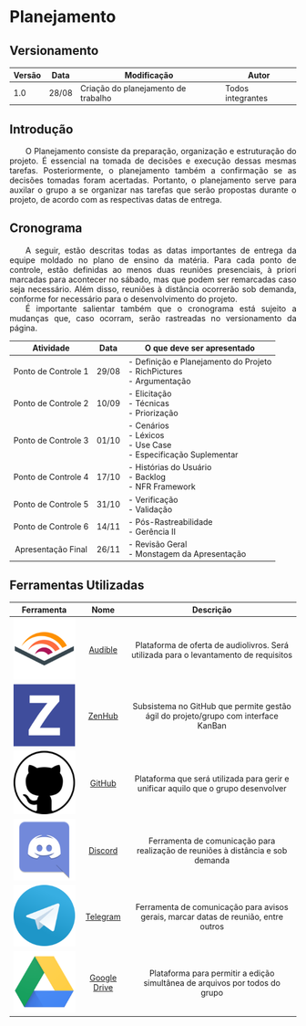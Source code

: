 # Planejamento

## Versionamento
| Versão | Data | Modificação | Autor |
|--|--|--|--|
|1.0 | 28/08 | Criação do planejamento de trabalho | Todos integrantes |

## Introdução
<p align="justify">&emsp;&emsp;O Planejamento consiste da preparação, organização e estruturação do projeto. É essencial na tomada de decisões e execução dessas mesmas tarefas. Posteriormente, o planejamento também a confirmação se as decisões tomadas foram acertadas. Portanto, o planejamento serve para auxilar o grupo a se organizar nas tarefas que serão propostas durante o projeto, de acordo com as respectivas datas de entrega.</p>

## Cronograma
<p align="justify">&emsp;&emsp;A seguir, estão descritas todas as datas importantes de entrega da equipe moldado no plano de ensino da matéria. Para cada ponto de controle, estão definidas ao menos duas reuniões presenciais, à priori marcadas para acontecer no sábado, mas que podem ser remarcadas caso seja necessário. Além disso, reuniões à distância ocorrerão sob demanda, conforme for necessário para o desenvolvimento do projeto.<br>&emsp;&emsp;É importante salientar também que o cronograma está sujeito a mudanças que, caso ocorram, serão rastreadas no versionamento da página.</p>

<center>

| Atividade | Data | O que deve ser apresentado |
|:--:|:--:|--|
| Ponto de Controle 1 | 29/08 | - Definição e Planejamento do Projeto <br>- RichPictures <br>- Argumentação |
| Ponto de Controle 2 | 10/09 | - Elicitação <br>- Técnicas <br>- Priorização |
| Ponto de Controle 3 | 01/10 | - Cenários <br>- Léxicos <br>- Use Case <br>- Especificação Suplementar |
| Ponto de Controle 4 | 17/10 | - Histórias do Usuário <br>- Backlog <br>- NFR Framework |
| Ponto de Controle 5 | 31/10 | - Verificação <br>- Validação |
| Ponto de Controle 6 | 14/11 | - Pós-Rastreabilidade <br>- Gerência II |
| Apresentação Final | 26/11 | - Revisão Geral <br>- Monstagem da Apresentação |

<h2 align="left">Ferramentas Utilizadas</h2>

| Ferramenta | Nome | Descrição |
|:--:|:--:|:--:|
| ![audible_logo](img/Audible_logo.png) | [Audible](https://www.audible.com) | Plataforma de oferta de audiolivros. Será utilizada para o levantamento de requisitos |
| ![ZenHub_logo](img/ZenHub_logo.png) | [ZenHub](https://www.zenhub.com) | Subsistema no GitHub que permite gestão ágil do projeto/grupo com interface KanBan |
| ![GitHub_logo](img/GitHub_logo.png) | [GitHub](https://github.com) | Plataforma que será utilizada para gerir e unificar aquilo que o grupo desenvolver |
| ![Discord_logo](img/Discord_logo.png) | [Discord](https://discordapp.com) | Ferramenta de comunicação para realização de reuniões à distância e sob demanda |
| ![Telegram_logo](img/Telegram_logo.png) | [Telegram](https://web.telegram.org) | Ferramenta de comunicação para avisos gerais, marcar datas de reunião, entre outros |
| ![GoogleDrive_logo](img/GoogleDrive_logo.png) | [Google Drive](https://www.google.com.br/drive/apps.html) | Plataforma para permitir a edição simultânea de arquivos por todos do grupo |
